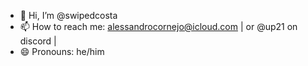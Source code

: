 - 👋 Hi, I’m @swipedcosta
- 📫 How to reach me: alessandrocornejo@icloud.com | or @up21 on discord |
- 😄 Pronouns: he/him

<!---
swipedcosta/swipedcosta is a ✨ special ✨ repository because its `README.md` (this file) appears on your GitHub profile.
You can click the Preview link to take a look at your changes.
--->
